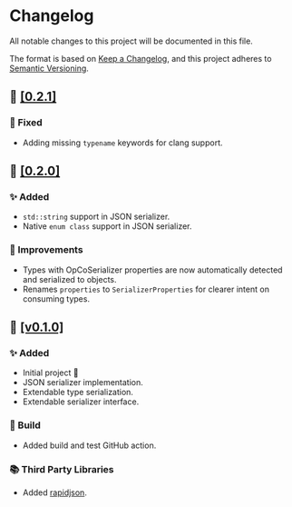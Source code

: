 # Changelog

All notable changes to this project will be documented in this file.

The format is based on [Keep a Changelog](https://keepachangelog.com/en/1.0.0/),
and this project adheres to [Semantic Versioning](https://semver.org/spec/v2.0.0.html).

## 🔖 [[0.2.1]](https://github.com/OpCoSim/OpCoSerializer/releases/tag/v0.2.0 "v0.2.1 Release")

### 🐛 Fixed

- Adding missing `typename` keywords for clang support.

## 🔖 [[0.2.0]](https://github.com/OpCoSim/OpCoSerializer/releases/tag/v0.2.0 "v0.2.0 Release")

### ✨ Added

- `std::string` support in JSON serializer.
- Native `enum class` support in JSON serializer.

### 🙌 Improvements

- Types with OpCoSerializer properties are now automatically detected and serialized to objects.
- Renames `properties` to `SerializerProperties` for clearer intent on consuming types.

## 🔖 [[v0.1.0]](https://github.com/OpCoSim/OpCoSerializer/releases/tag/v0.1.0 "v0.1.0 Release")

### ✨ Added

- Initial project 🎂
- JSON serializer implementation.
- Extendable type serialization.
- Extendable serializer interface.

### 👷 Build

- Added build and test GitHub action.

### 📚 Third Party Libraries

- Added [rapidjson](https://github.com/Tencent/rapidjson "rapidjson repository link.").
